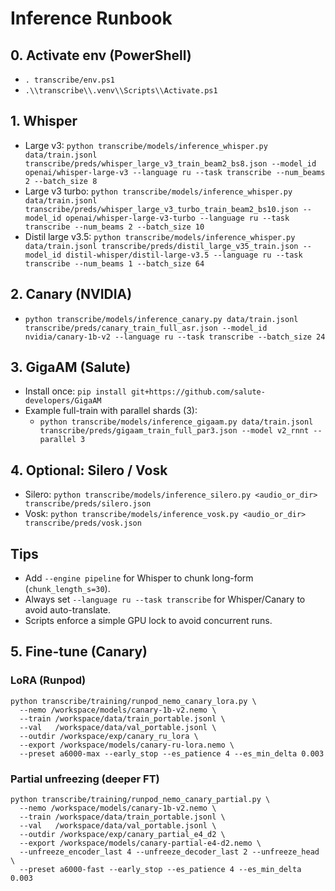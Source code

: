 # Inference Runbook

## 0. Activate env (PowerShell)
- `. transcribe/env.ps1`
- `.\\transcribe\\.venv\\Scripts\\Activate.ps1`

## 1. Whisper
- Large v3: `python transcribe/models/inference_whisper.py data/train.jsonl transcribe/preds/whisper_large_v3_train_beam2_bs8.json --model_id openai/whisper-large-v3 --language ru --task transcribe --num_beams 2 --batch_size 8`
- Large v3 turbo: `python transcribe/models/inference_whisper.py data/train.jsonl transcribe/preds/whisper_large_v3_turbo_train_beam2_bs10.json --model_id openai/whisper-large-v3-turbo --language ru --task transcribe --num_beams 2 --batch_size 10`
- Distil large v3.5: `python transcribe/models/inference_whisper.py data/train.jsonl transcribe/preds/distil_large_v35_train.json --model_id distil-whisper/distil-large-v3.5 --language ru --task transcribe --num_beams 1 --batch_size 64`

## 2. Canary (NVIDIA)
- `python transcribe/models/inference_canary.py data/train.jsonl transcribe/preds/canary_train_full_asr.json --model_id nvidia/canary-1b-v2 --language ru --task transcribe --batch_size 24`

## 3. GigaAM (Salute)
- Install once: `pip install git+https://github.com/salute-developers/GigaAM`
- Example full-train with parallel shards (3):
  - `python transcribe/models/inference_gigaam.py data/train.jsonl transcribe/preds/gigaam_train_full_par3.json --model v2_rnnt --parallel 3`

## 4. Optional: Silero / Vosk
- Silero: `python transcribe/models/inference_silero.py <audio_or_dir> transcribe/preds/silero.json`
- Vosk: `python transcribe/models/inference_vosk.py <audio_or_dir> transcribe/preds/vosk.json`

## Tips
- Add `--engine pipeline` for Whisper to chunk long-form (`chunk_length_s=30`).
- Always set `--language ru --task transcribe` for Whisper/Canary to avoid auto-translate.
- Scripts enforce a simple GPU lock to avoid concurrent runs.

## 5. Fine-tune (Canary)

### LoRA (Runpod)
```
python transcribe/training/runpod_nemo_canary_lora.py \
  --nemo /workspace/models/canary-1b-v2.nemo \
  --train /workspace/data/train_portable.jsonl \
  --val   /workspace/data/val_portable.jsonl \
  --outdir /workspace/exp/canary_ru_lora \
  --export /workspace/models/canary-ru-lora.nemo \
  --preset a6000-max --early_stop --es_patience 4 --es_min_delta 0.003
```

### Partial unfreezing (deeper FT)
```
python transcribe/training/runpod_nemo_canary_partial.py \
  --nemo /workspace/models/canary-1b-v2.nemo \
  --train /workspace/data/train_portable.jsonl \
  --val   /workspace/data/val_portable.jsonl \
  --outdir /workspace/exp/canary_partial_e4_d2 \
  --export /workspace/models/canary-partial-e4-d2.nemo \
  --unfreeze_encoder_last 4 --unfreeze_decoder_last 2 --unfreeze_head \
  --preset a6000-fast --early_stop --es_patience 4 --es_min_delta 0.003
```
